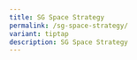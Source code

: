 ```yaml
---
title: SG Space Strategy
permalink: /sg-space-strategy/
variant: tiptap
description: SG Space Strategy
---
```

